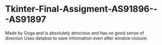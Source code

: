 # Tkinter-Final-Assigment-AS91896---AS91897
Made by Goga and is absolutely atrocious and has no good sense of direction
Uses databse to save information even after window closure.
